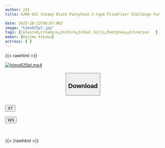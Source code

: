 ```yaml
---
author: j91
title: HJMO-625 Steamy Black Pantyhose J-type Piledriver Challenge For Little Girls Only! If You Can Hold The Pose For 10 Minutes While Enduring Electric Massage And Finger Stimulation, You Will Earn 1 Million Yen! The Punishment Game Is A Big Dick Hard Piston Insemination Press On A Sensitive Crack Girl Who Can't Stop Continuously Peeing And Convulsing!

date: 2023-10-13T00:07:00Z
image: "hjmo625pl.jpg"
tags: [Censored,Creampie,Uniform,School Girls,Pantyhose,Urination	]
maker: [Hajime Kikaku]
actress: [ ]
---
```



{{< rawhtml >}}

<div class="video" data-videoid="3dZyPwyka0Udg1W">
    <a href="javascript:;">
        <img src="https://my.j91.asia/posts/hjmo625pl/hjmo625pl.jpg" width="WIDTH" height="HEIGHT" alt="hjmo625pl.mp4" loading="lazy">
    </a>
</div>

<script type="text/javascript" src="https://j91.asia/asset/on-demand-st.js"></script>

<br>
  <link rel="stylesheet" href="https://j91.asia/asset/bs5.css">
  
  <center>
  <button class="btn btn-primary" type="button" data-bs-toggle="collapse" data-bs-target=".multi-collapse" aria-expanded="false" aria-controls="multiCollapseExample1 multiCollapseExample2"><h2>Download</h2></button></center>
</p>
<div class="row">
  <div class="col">
    <div class="collapse multi-collapse" id="multiCollapseExample1">
      <div class="card card-body">
	      	      <br>
<div class="buttons">  
<a href="https://streamtape.to/v/3dZyPwyka0Udg1W"><button class="btn-hover color-3"><i class="fa fa-download"></i> ST</button></a></div>
    </div>
  </div>
</div>
  <div class="col">
    <div class="collapse multi-collapse" id="multiCollapseExample2">
      <div class="card card-body">
	      <br>
<div class="buttons">
    <a href="https://wolfstream.tv/2vymet1bpmes"><button class="btn-hover color-9"><i class="fa fa-download"></i> WS</button></a></div>
<br><br>
      </div>
    </div>
  </div>
</div>

{{< /rawhtml >}}
